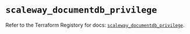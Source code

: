 # `scaleway_documentdb_privilege`

Refer to the Terraform Registory for docs: [`scaleway_documentdb_privilege`](https://registry.terraform.io/providers/scaleway/scaleway/2.31.0/docs/resources/documentdb_privilege).
